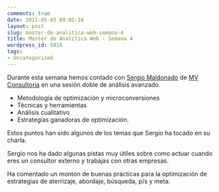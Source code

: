 ```yaml
---
comments: true
date: 2011-05-03 09:05:18
layout: post
slug: master-de-analitica-web-semana-4
title: Master de Analítica Web - Semana 4
wordpress_id: 5810
tags:
- Uncategorized
---
```



     

Durante esta semana hemos contado con [Sergio Maldonado](http://www.linkedin.com/in/sergiomaldonado) de [MV Consultoría](http://www.mvconsultoria.com/) en una sesión doble de análisis avanzado.

  * Metodología de optimización y microconversiones
  * Técnicas y herramientas
  * Análisis cualitativo
  * Estrategias ganadoras de optimización.

Estos puntos han sido algunos de los temas que Sergio ha tocado en su charla.

Sergio nos ha dado algunas pistas muy útiles sobre como actuar cuando eres un consultor externo y trabajas con otras empresas.

Ha comentado un montón de buenas prácticas para la optimización de estrategias de aterrizaje, abordaje, búsqueda, p/s y meta.

 
  
